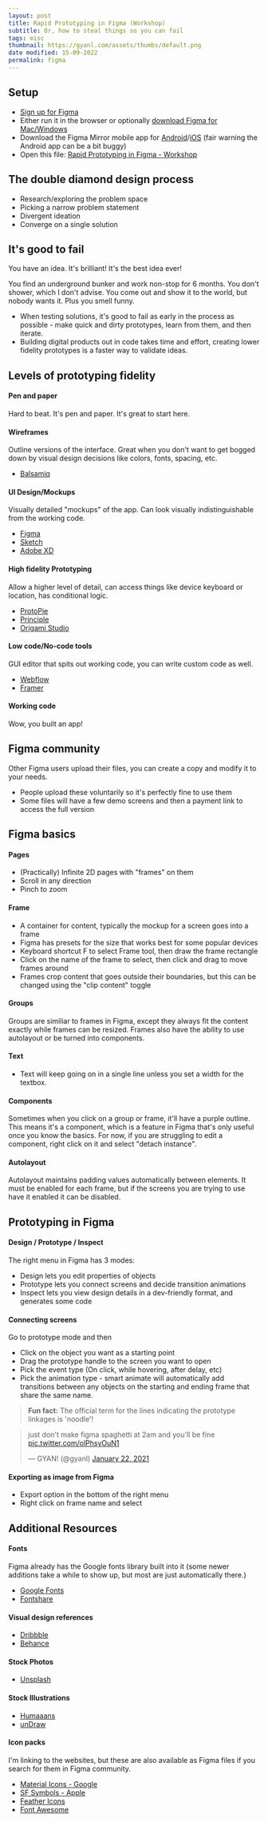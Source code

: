 ```yaml
---
layout: post
title: Rapid Prototyping in Figma (Workshop)
subtitle: Or, how to steal things so you can fail
tags: misc
thumbnail: https://gyanl.com/assets/thumbs/default.png
date modified: 15-09-2022
permalink: figma
---
```


## Setup
- [Sign up for Figma](https://www.figma.com/signup?locale=en)
- Either run it in the browser or optionally [download Figma for Mac/Windows](https://www.figma.com/downloads/)
- Download the Figma Mirror mobile app for [Android](https://play.google.com/store/apps/details?id=com.figma.mirror)/[iOS](https://apps.apple.com/app/figma-mirror/id1152747299) (fair warning the Android app can be a bit buggy)
- Open this file: [Rapid Prototyping in Figma - Workshop](https://www.figma.com/file/C2CRd3mXBcyL2ySwBASqVp/Figma-Basics?node-id=0%3A1)

## The double diamond design process
- Research/exploring the problem space
- Picking a narrow problem statement
- Divergent ideation
- Converge on a single solution


## It's good to fail

You have an idea. It's brilliant! It's the best idea ever!

You find an underground bunker and work non-stop for 6 months. You don't shower, which I don't advise. You come out and show it to the world, but nobody wants it. Plus you smell funny.

- When testing solutions, it's good to fail as early in the process as possible - make quick and dirty prototypes, learn from them, and then iterate.
- Building digital products out in code takes time and effort, creating lower fidelity prototypes is a faster way to validate ideas.


## Levels of prototyping fidelity

#### Pen and paper

Hard to beat. It's pen and paper. It's great to start here. 

#### Wireframes

Outline versions of the interface. Great when you don't want to get bogged down by visual design decisions like colors, fonts, spacing, etc.

- [Balsamiq](https://balsamiq.com/)

#### UI Design/Mockups

Visually detailed "mockups" of the app. Can look visually indistinguishable from the working code. 

- [Figma](https://www.figma.com/)
- [Sketch](https://www.sketch.com/)
- [Adobe XD](https://www.adobe.com/products/xd.html)

#### High fidelity Prototyping

Allow a higher level of detail, can access things like device keyboard or location, has conditional logic.

- [ProtoPie](https://www.protopie.io/)
- [Principle](https://principleformac.com/)
- [Origami Studio](https://origami.design/)

#### Low code/No-code tools

GUI editor that spits out working code, you can write custom code as well.

- [Webflow](https://webflow.com)
- [Framer](https://www.framer.com/)

#### Working code

Wow, you built an app!

## Figma community

Other Figma users upload their files, you can create a copy and modify it to your needs.

- People upload these voluntarily so it's perfectly fine to use them
- Some files will have a few demo screens and then a payment link to access the full version


## Figma basics

#### Pages
- (Practically) Infinite 2D pages with "frames" on them
- Scroll in any direction
- Pinch to zoom

#### Frame
- A container for content, typically the mockup for a screen goes into a frame
- Figma has presets for the size that works best for some popular devices 
- Keyboard shortcut F to select Frame tool, then draw the frame rectangle
- Click on the name of the frame to select, then click and drag to move frames around
- Frames crop content that goes outside their boundaries, but this can be changed using the "clip content" toggle

#### Groups

Groups are similiar to frames in Figma, except they always fit the content exactly while frames can be resized. Frames also have the ability to use autolayout or be turned into components.

#### Text
- Text will keep going on in a single line unless you set a width for the textbox.

#### Components

Sometimes when you click on a group or frame, it'll have a purple outline. This means it's a component, which is a feature in Figma that's only useful once you know the basics. For now, if you are struggling to edit a component, right click on it and select "detach instance". 

#### Autolayout

Autolayout maintains padding values automatically between elements. It must be enabled for each frame, but if the screens you are trying to use have it enabled it can be disabled. 

## Prototyping in Figma

#### Design / Prototype / Inspect

The right menu in Figma has 3 modes:

- Design lets you edit properties of objects
- Prototype lets you connect screens and decide transition animations
- Inspect lets you view design details in a dev-friendly format, and generates some code

#### Connecting screens

Go to prototype mode and then

- Click on the object you want as a starting point
- Drag the prototype handle to the screen you want to open
- Pick the event type (On click, while hovering, after delay, etc)
- Pick the animation type - smart animate will automatically add transitions between any objects on the starting and ending frame that share the same name.

>**Fun fact:**
>The official term for the lines indicating the prototype linkages is 'noodle'!

<blockquote class="twitter-tweet"><p lang="en" dir="ltr">just don&#39;t make figma spaghetti at 2am and you&#39;ll be fine <a href="https://t.co/olPhsyOuN1">pic.twitter.com/olPhsyOuN1</a></p>&mdash; GYAN! (@gyanl) <a href="https://twitter.com/gyanl/status/1352658956989067264?ref_src=twsrc%5Etfw">January 22, 2021</a></blockquote> <script async src="https://platform.twitter.com/widgets.js" charset="utf-8"></script>


#### Exporting as image from Figma
- Export option in the bottom of the right menu
- Right click on frame name and select 

## Additional Resources

#### Fonts

Figma already has the Google fonts library built into it (some newer additions take a while to show up, but most are just automatically there.)

- [Google Fonts](https://fonts.google.com/)
- [Fontshare](https://www.fontshare.com/)

#### Visual design references
- [Dribbble](https://dribbble.com/)
- [Behance](https://www.behance.net/)

#### Stock Photos
- [Unsplash](https://unsplash.com/)

#### Stock Illustrations
- [Humaaans](https://www.humaaans.com/)
- [unDraw](https://undraw.co/illustrations)

#### Icon packs

I'm linking to the websites, but these are also available as Figma files if you search for them in Figma community.

- [Material Icons - Google](https://fonts.google.com/icons?selected=Material+Icons)
- [SF Symbols - Apple](https://developer.apple.com/sf-symbols/)
- [Feather Icons](https://feathericons.com/)
- [Font Awesome](https://fontawesome.com/)
